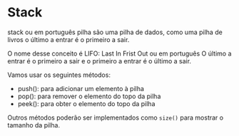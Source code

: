 # Stack

stack ou em português pilha são uma pilha de dados, como uma pilha de livros o último a entrar é o primeiro a sair.

O nome desse conceito é LIFO: Last In Frist Out ou em português O último a entrar é o primeiro a sair e o primeiro a entrar é o último a sair.

Vamos usar  os seguintes métodos:

* push(): para adicionar um elemento à pilha
* pop(): para remover o elemento do topo da pilha
* peek(): para obter o elemento do topo da pilha

Outros métodos poderão ser implementados como `size()` para mostrar o tamanho da pilha.
